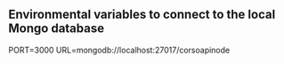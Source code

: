 ## Environmental variables to connect to the local Mongo database

PORT=3000
URL=mongodb://localhost:27017/corsoapinode